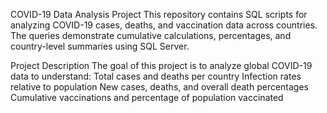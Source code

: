 COVID-19 Data Analysis Project
This repository contains SQL scripts for analyzing COVID-19 cases, deaths, and vaccination data across countries. The queries demonstrate cumulative calculations, percentages, and country-level summaries using SQL Server.

Project Description
The goal of this project is to analyze global COVID-19 data to understand:
Total cases and deaths per country
Infection rates relative to population
New cases, deaths, and overall death percentages
Cumulative vaccinations and percentage of population vaccinated
